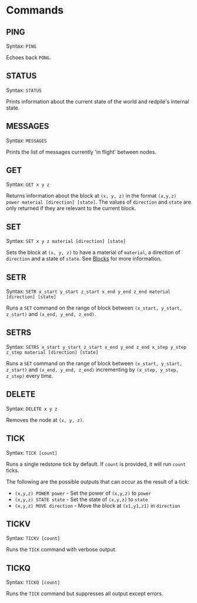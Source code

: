 Commands
========

PING
----

Syntax: `PING`

Echoes back `PONG`.

STATUS
------

Syntax: `STATUS`

Prints information about the current state of the world and redpile's internal state.

MESSAGES
--------

Syntax: `MESSAGES`

Prints the list of messages currently 'in flight' between nodes.

GET
---

Syntax: `GET x y z`

Returns information about the block at `(x, y, z)` in the format `(x,y,z) power material [direction] [state]`.
The values of `direction` and `state` are only returned if they are relevant to the current block.

SET
---

Syntax: `SET x y z material [direction] [state]`

Sets the block at `(x, y, z)` to have a material of `material`, a direction of `direction` and a state of `state`.
See [Blocks](blocks.md) for more information.

SETR
----

Syntax: `SETR x_start y_start z_start x_end y_end z_end material [direction] [state]`

Runs a `SET` command on the range of block between `(x_start, y_start, z_start)` and `(x_end, y_end, z_end)`.

SETRS
----

Syntax: `SETRS x_start y_start z_start x_end y_end z_end x_step y_step z_step material [direction] [state]`

Runs a `SET` command on the range of block between `(x_start, y_start, z_start)` and `(x_end, y_end, z_end)` incrementing by `(x_step, y_step, z_step)` every time.


DELETE
------

Syntax: `DELETE x y z`

Removes the node at `(x, y, z)`.

TICK
----

Syntax: `TICK [count]`

Runs a single redstone tick by default.
If `count` is provided, it will run `count` ticks.

The following are the possible outputs that can occur as the result of a tick:

* `(x,y,z) POWER power` - Set the power of `(x,y,z)` to `power`
* `(x,y,z) STATE state` - Set the state of `(x,y,z)` to `state`
* `(x,y,z) MOVE direction` - Move the block at `(x1,y1,z1)` in `direction`

TICKV
-----

Syntax: `TICKV [count]`

Runs the `TICK` command with verbose output.

TICKQ
-----

Syntax: `TICKQ [count]`

Runs the `TICK` command but suppresses all output except errors.

